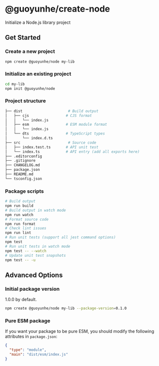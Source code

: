 # @guoyunhe/create-node

Initialize a Node.js library project

## Get Started

### Create a new project

```bash
npm create @guoyunhe/node my-lib
```

### Initialize an existing project

```bash
cd my-lib
npm init @guoyunhe/node
```

### Project structure

```bash
├── dist                     # Build output
│   ├── cjs                 # CJS format
│   │   └── index.js
│   ├── esm                 # ESM module format
│   │   └── index.js
│   └── dts                 # TypeScript types
│       └── index.d.ts
├── src                      # Source code
│   ├── index.test.ts       # API unit test
│   └── index.ts            # API entry (add all exports here)
├── .editorconfig
├── .gitignore
├── CHANGELOG.md
├── package.json
├── README.md
└── tsconfig.json
```

### Package scripts

```bash
# Build output
npm run build
# Build output in watch mode
npm run watch
# Format source code
npm run format
# Check lint issues
npm run lint
# Run unit tests (support all jest command options)
npm test
# Run unit tests in watch mode
npm test -- --watch
# Update unit test snapshots
npm test -- -u
```

## Advanced Options

### Initial package version

1.0.0 by default.

```bash
npm create @guoyunhe/node my-lib --package-version=0.1.0
```

### Pure ESM package

If you want your package to be pure ESM, you should modify the following attributes in `package.json`:

```json
{
  "type": "module",
  "main": "dist/esm/index.js"
}
```
